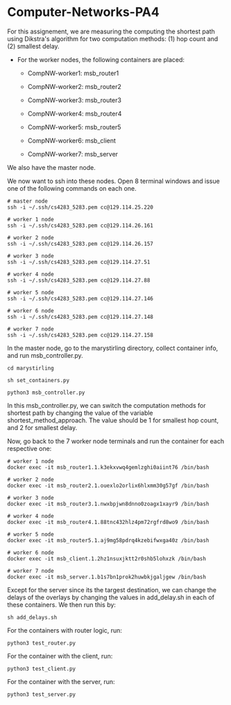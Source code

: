 # Computer-Networks-PA4

For this assignement, we are measuring the computing the shortest path using Dikstra's algorithm for two computation methods: (1) hop count and (2) smallest delay. 

* For the worker nodes, the following containers are placed:

  * CompNW-worker1: msb_router1 

  * CompNW-worker2: msb_router2  
  
  * CompNW-worker3: msb_router3  
  
  * CompNW-worker4: msb_router4 
  
  * CompNW-worker5: msb_router5 
  
  * CompNW-worker6: msb_client 
  
  * CompNW-worker7: msb_server 
  
We also have the master node.

We now want to ssh into these nodes. Open 8 terminal windows and issue one of the following commands on each one.

```
# master node
ssh -i ~/.ssh/cs4283_5283.pem cc@129.114.25.220
```
```
# worker 1 node
ssh -i ~/.ssh/cs4283_5283.pem cc@129.114.26.161
```
```
# worker 2 node
ssh -i ~/.ssh/cs4283_5283.pem cc@129.114.26.157
```
```
# worker 3 node
ssh -i ~/.ssh/cs4283_5283.pem cc@129.114.27.51
```
```
# worker 4 node
ssh -i ~/.ssh/cs4283_5283.pem cc@129.114.27.88
```
```
# worker 5 node
ssh -i ~/.ssh/cs4283_5283.pem cc@129.114.27.146
```
```
# worker 6 node
ssh -i ~/.ssh/cs4283_5283.pem cc@129.114.27.148
```
```
# worker 7 node
ssh -i ~/.ssh/cs4283_5283.pem cc@129.114.27.158
```

In the master node, go to the marystirling directory, collect container info, and  run msb_controller.py. 
```
cd marystirling
```
```
sh set_containers.py
```
```
python3 msb_controller.py
```

In this msb_controller.py, we can switch the computation methods for shortest path by changing the value of the variable shortest_method_approach. The value should be 1 for smallest hop count, and 2 for smallest delay.

Now, go back to the 7 worker node terminals and run the container for each respective one:


```
# worker 1 node
docker exec -it msb_router1.1.k3ekxvwq4gemlzghi0aiint76 /bin/bash
```
```
# worker 2 node
docker exec -it msb_router2.1.ouexlo2orlix6hlxmm30g57gf /bin/bash
```
```
# worker 3 node
docker exec -it msb_router3.1.nwxbpjwn8dnno0zoagx1xayr9 /bin/bash
```
```
# worker 4 node
docker exec -it msb_router4.1.88tnc432hlz4pm72rgfrd8wo9 /bin/bash
```
```
# worker 5 node
docker exec -it msb_router5.1.aj9mg58pdrq4kzebifwxga40z /bin/bash
```
```
# worker 6 node
docker exec -it msb_client.1.2hz1nsuxjktt2r0shb5lohxzk /bin/bash
```
```
# worker 7 node
docker exec -it msb_server.1.b1s7bn1prok2huwbkjgaljgew /bin/bash
```

Except for the server since its the targest destination, we can change the delays of the overlays by changing the values in add_delay.sh in each of these containers. We then run this by:
```
sh add_delays.sh
```

For the containers with router logic, run:
```
python3 test_router.py
```

For the container with the client, run:
```
python3 test_client.py
```

For the container with the server, run:
```
python3 test_server.py
```
